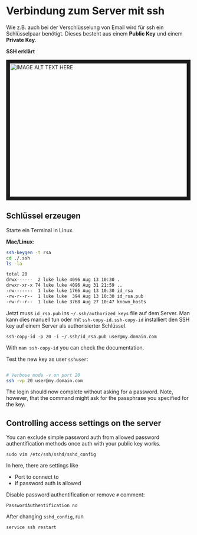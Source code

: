 # Verbindung zum Server mit ssh

Wie z.B. auch bei der Verschlüsselung von Email wird für ssh ein Schlüsselpaar benötigt.
Dieses besteht aus einem **Public Key** und einem **Private Key**.

**SSH erklärt**

<a href="http://www.youtube.com/watch?feature=player_embedded&v=zlv9dI-9g1U
" target="_blank"><img src="http://img.youtube.com/vi/zlv9dI-9g1U/0.jpg" 
alt="IMAGE ALT TEXT HERE" width="480" height="360" border="10" /></a>


## Schlüssel erzeugen

Starte ein Terminal in Linux.

**Mac/Linux**:

```bash
ssh-keygen -t rsa
cd ./.ssh
ls -la

total 20
drwx------  2 luke luke 4096 Aug 13 10:30 .
drwxr-xr-x 74 luke luke 4096 Aug 31 21:59 ..
-rw-------  1 luke luke 1766 Aug 13 10:30 id_rsa
-rw-r--r--  1 luke luke  394 Aug 13 10:30 id_rsa.pub
-rw-r--r--  1 luke luke 3768 Aug 27 10:47 known_hosts
```

Jetzt muss `id_rsa.pub` ins `~/.ssh/authorized_keys` file auf dem Server. Man kann dies
 manuell tun oder mit `ssh-copy-id`.
`ssh-copy-id` installiert den SSH key auf einem Server als authorisierter Schlüssel.

    ssh-copy-id -p 20 -i ~/.ssh/id_rsa.pub user@my.domain.com
    
With `man ssh-copy-id` you can check the documentation.


Test the new key as user `sshuser`:

```bash

# Verbose mode -v on port 20
ssh -vp 20 user@my.domain.com

```
    
The login should now complete without asking for a password. Note, however,
that the command might ask for the passphrase you specified for the key.

## Controlling access settings on the server

You can exclude simple password auth from allowed password authentification methods once auth with 
your public key works.

    sudo vim /etc/ssh/sshd/sshd_config
    
In here, there are settings like
- Port to connect to
- if password auth is allowed
    
Disable password authentification or remove `#` comment:

    PasswordAuthentification no
    
After changing `sshd_config`, run
    
    service ssh restart
    




